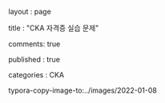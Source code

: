 layout : page

title : "CKA 자격증 실습 문제"

comments: true

published : true

categories : CKA

typora-copy-image-to:../images/2022-01-08